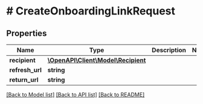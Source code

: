 # # CreateOnboardingLinkRequest

## Properties

Name | Type | Description | Notes
------------ | ------------- | ------------- | -------------
**recipient** | [**\OpenAPI\Client\Model\Recipient**](Recipient.md) |  |
**refresh_url** | **string** |  |
**return_url** | **string** |  |

[[Back to Model list]](../../README.md#models) [[Back to API list]](../../README.md#endpoints) [[Back to README]](../../README.md)
